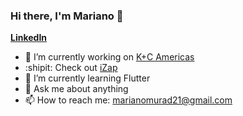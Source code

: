 ### Hi there, I'm Mariano 👋

**[LinkedIn](https://www.linkedin.com/in/marianomurad)**

- 🔭 I’m currently working on [K+C Americas](https://www.kinandcarta.com/en-us/)
- :shipit: Check out [iZap](https://izap.com.ar)
- 🌱 I’m currently learning Flutter 
- 💬 Ask me about anything
- 📫 How to reach me: marianomurad21@gmail.com

